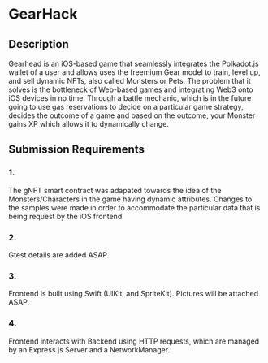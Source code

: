 # GearHack

## Description
Gearhead is an iOS-based game that seamlessly integrates the Polkadot.js wallet of a user and allows uses the freemium Gear model to train, level up, and sell dynamic NFTs, also called Monsters or Pets. The problem that it solves is the bottleneck of Web-based games and integrating Web3 onto iOS devices in no time. Through a battle mechanic, which is in the future going to use gas reservations to decide on a particular game strategy, decides the outcome of a game and based on the outcome, your Monster gains XP which allows it to dynamically change.
## Submission Requirements
### 1. 
The gNFT smart contract was adapated towards the idea of the Monsters/Characters in the game having dynamic attributes. Changes to the samples were made in order to accommodate the particular data that is being request by the iOS frontend.
### 2. 
Gtest details are added ASAP.
### 3.
Frontend is built using Swift (UIKit, and SpriteKit). Pictures will be attached ASAP. 
### 4. 
Frontend interacts with Backend using HTTP requests, which are managed by an Express.js Server and a NetworkManager.
